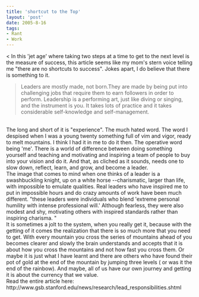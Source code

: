 ```yaml
---
title: 'shortcut to the Top'
layout: 'post'
date: 2005-8-16
tags: 
- Rant
- Work
---
```

<
In this 'jet age' where taking two steps at a time to get to the next level is the measure of success, this article seems like my mom's stern voice telling me "there are no shortcuts to success". Jokes apart, I do believe that there is something to it.
<br>
<blockquote>Leaders are mostly made, not born.They are made by being put into challenging jobs that require them to earn followers in order to perform. Leadership is a performing art, just like diving or singing, and the instrument is you. It takes lots of practice and it takes considerable self-knowledge and self-management.</blockquote>

<br>
The long and short of it is "experience". The much hated word. The word I despised when I was a young twenty something full of vim and vigor, ready to melt mountains. I think I had it in me to do it then. The operative word being 'me'. There is a world of difference between doing something yourself and teaching and motivating and inspiring a team of people to buy into your vision and do it. And that, as cliched as it sounds, needs one to slow down, reflect, learn, and grow, and become a leader.
<br>
The image that comes to mind when one thinks of a leader is a swashbuckling knight, up on a white horse --charismatic, larger than life, with impossible to emulate qualities. Real leaders who have inspired me to put in impossible hours and do crazy amounts of work have been much different. "these leaders were individuals who blend 'extreme personal humility with intense professional will.' Although fearless, they were also modest and shy, motivating others with inspired standards rather than inspiring charisma. "
<br>
It is sometimes a jolt to the system, when you really get it, because with the getting of it comes the realization that there is so much more that you need to get. With every mountain you cross the series of mountains ahead of you becomes clearer and slowly the brain understands and accepts that it is about how you cross the mountains and not how fast you cross them. Or maybe it is just what I have learnt and there are others who have found their pot of gold at the end of the mountain by jumping three levels ( or was it the end of the rainbow). And maybe, all of us have our own journey and getting it is about the currency that we value.
<br>
Read the entire article here: http://www.gsb.stanford.edu/news/research/lead_responsibilities.shtml
